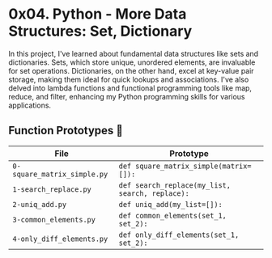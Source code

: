 # 0x04. Python - More Data Structures: Set, Dictionary

In this project, I've learned about fundamental data structures like sets and dictionaries. Sets, which store unique, unordered elements, are invaluable for set operations. Dictionaries, on the other hand, excel at key-value pair storage, making them ideal for quick lookups and associations. I've also delved into lambda functions and functional programming tools like map, reduce, and filter, enhancing my Python programming skills for various applications.

## Function Prototypes :memo:

| File                           | Prototype                                                                                                 |
| ------------------------------ | --------------------------------------------------------------------------------------------------------- |
| `0-square_matrix_simple.py`    | `def square_matrix_simple(matrix=[]):`                                                                    |
| `1-search_replace.py`          | `def search_replace(my_list, search, replace):`                                                           |
| `2-uniq_add.py`                | `def uniq_add(my_list=[]):`                                                                               |
| `3-common_elements.py`         | `def common_elements(set_1, set_2):`                                                                      |
| `4-only_diff_elements.py`      | `def only_diff_elements(set_1, set_2):`                                                                   |
